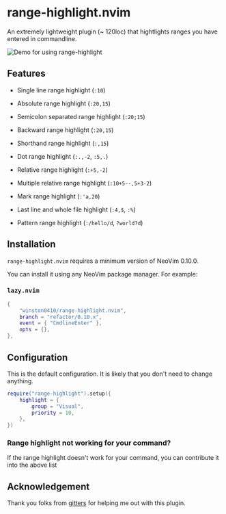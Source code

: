 # range-highlight.nvim

An extremely lightweight plugin (~ 120loc) that hightlights ranges you have entered in commandline.

![Demo for using range-highlight](./demo.gif)

## Features

- Single line range highlight (`:10`)

- Absolute range highlight (`:20,15`)

- Semicolon separated range highlight (`:20;15`)

- Backward range highlight (`:20,15`)

- Shorthand range highlight (`:,15`)

- Dot range highlight (`:.,-2`, `:5,.`)

- Relative range highlight (`:+5,-2`)

- Multiple relative range highlight (`:10+5--,5+3-2`)

- Mark range highlight (`:'a,20`)

- Last line and whole file highlight (`:4,$`, `:%`)

- Pattern range highlight (`:/hello/d`, `?world?d`)

## Installation

`range-highlight.nvim` requires a minimum version of NeoVim 0.10.0.

You can install it using any NeoVim package manager. For example:

### `lazy.nvim`

```lua
{
    "winston0410/range-highlight.nvim",
    branch = "refactor/0.10.x",
    event = { "CmdlineEnter" },
    opts = {},
},
```

## Configuration

This is the default configuration. It is likely that you don't need to change anything.

```lua
require("range-highlight").setup({ 
	highlight = {
		group = "Visual",
		priority = 10,
	},
})
```

### Range highlight not working for your command?

If the range highlight doesn't work for your command, you can contribute it into the above list

## Acknowledgement

Thank you folks from [gitters](https://gitter.im/neovim/neovim) for helping me out with this plugin.
